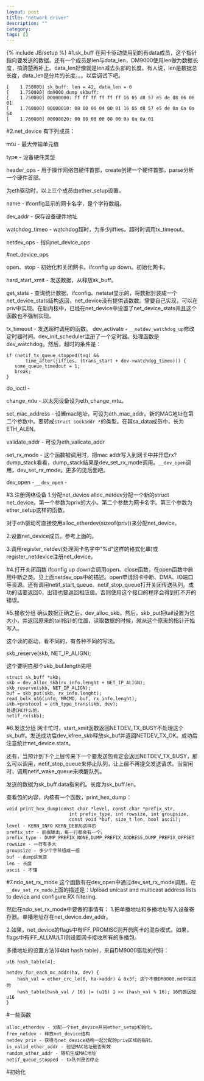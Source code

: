 ```yaml
---
layout: post
title: "network driver"
description: ""
category: 
tags: []
---
```

{% include JB/setup %}
#1.sk_buff
在网卡驱动使用到的有data成员，这个指针指向要发送的数据。还有一个成员是len与data_len，DM9000使用len做为数据长度，搞清楚再补上。data_len好像就是len减去头部的长度。有人说，len是数据总长度，data_len是分片的长度。。。以后调试下吧。

    [    1.750000] sk_buff: len = 42, data_len = 0                                  
    [    1.750000] dm9000 dump skbuff:                                              
    [    1.750000] 00000000: ff ff ff ff ff ff 16 05 d8 57 e5 de 08 06 00 01        
    [    1.760000] 00000010: 08 00 06 04 00 01 16 05 d8 57 e5 de 0a 0a 0a 64        
    [    1.760000] 00000020: 00 00 00 00 00 00 0a 0a 0a 01 

#2.net_device
有下列成员：

mtu - 最大传输单元值

type - 设备硬件类型

header_ops - 用于操作网络包硬件首部，create创建一个硬件首部，parse分析一个硬件首部。

为eth驱动时，以上三个成员由ether_setup设置。

name - ifconfig显示的网卡名字，是个字符数组。

dev_addr - 保存设备硬件地址

watchdog_timeo - watchdog超时，为多少jiffies。超时时调用tx_timeout。

netdev_ops - 指向net_device_ops

#net_device_ops

open、stop - 初始化和关闭网卡。ifconfig up down。初始化网卡。

hard_start_xmit - 发送数据，从释放sk_buff。

get_stats - 查询统计数据，ifconfig、netstat显示的，将数据封装成一个net_device_stats结构返回，net_device没有提供该数数。需要自己实现，可以在priv中实现。在新内核中，已经在net_device中设置了net_device_stats并且这个函数也不强制实现。

tx_timeout - 发送超时调用的函数。 dev_activate - `__netdev_watchdog_up`修改定时器时间。dev_init_scheduler注册了一个定时器。处理函数是dev_watchdog。然后，超时的条件是：

    if (netif_tx_queue_stopped(txq) &&
           time_after(jiffies, (trans_start + dev->watchdog_timeo))) {
       some_queue_timedout = 1;
       break;
    }

do_ioctl - 

change_mtu - 以太网设备设为eth_change_mtu。

set_mac_address - 设置mac地址，可设为eth_mac_addr。新的MAC地址在第二个参数中。要转成`struct sockaddr *`的类型。在其sa_data成员中，长为ETH_ALEN。

validate_addr - 可设为eth_valicate_addr

set_rx_mode - 这个函数被调用时，把mac addr写入到网卡中并开启rx? dump_stack看看，dump_stack结果是dev_set_rx_mode调用。`__dev_open`调用，dev_set_rx_mode。更多的见后面吧。

dev_open - `__dev_open` - 

#3.注册网络设备
1.分配net_device
alloc_netdev分配一个新的struct net_device。第一个参数为priv的大小。第二个参数为网卡名字。第三个参数为ether_setup这样的函数。

对于eth驱动可直接使用alloc_etherdev(sizeof(priv))来分配net_device。

2.设置net_device成员。参考上面的。

3.调用register_netdev(处理网卡名字中"%d"这样的格式化串)或register_netdevice注册net_device。

#4.打开关闭函数
ifconfig up down会调用open、close函数，在open函数中启用中断之类。见上面netdev_ops中的描述。open申请网卡中断、DMA、IO端口等资源。还有调用netif_start_queue、netif_stop_queue打开关闭传送队列。成功的话要返回0，出错也要返回相应值。否则使用这个接口的程序会得到打不开的错误。

#5.接收分组
确认数据正确之后，dev_alloc_skb。然后，skb_put把tail设置为包大小，并返回原来的tail指针的位置，读取数据的时候，就从这个原来的指针开始写入。

这个读的驱动，看不同的，有各种不同的写法。

skb_reserve(skb, NET_IP_ALIGN);

这个要明白那个skb_buf.length先吧

    struct sk_buff *skb;
    skb = dev_alloc_skb(rx_info.lenght + NET_IP_ALIGN);
    skb_reserve(skb, NET_IP_ALIGN);
    buf = skb_put(skb, rx_info.lenght);
    read_bulk_u16(info, MRCMD, buf, rx_info.lenght);
    skb->protocol = eth_type_trans(skb, dev);
    处理CRC什么的。
    netif_rx(skb);

#6.发送分组
网卡忙时，start_xmit函数返回NETDEV_TX_BUSY不处理这个sk_buff。发送成功后dev_kfree_skb释放sk_buf并返回NETDEV_TX_OK。成功后注意统计net_device.stats。

还有，当预计到下个上层传来下一个要发送包肯定会返回NETDEV_TX_BUSY，那么可以调用，netif_stop_queue来停止队列，让上层不再提交发送请求。当空闲时，调用netif_wake_queue来唤醒队列。

发送的数据为sk_buff.data指向的。长度为sk_buff.len。

查看包的内容，内核有一个函数，print_hex_dump：

    void print_hex_dump(const char *level, const char *prefix_str,
                           int prefix_type, int rowsize, int groupsize,
                           const void *buf, size_t len, bool ascii);
    level - KERN_INFO KERN_DEBUG这样的
    prefix_str - 前缀输出，每一行都会有一个。
    prefix_type - DUMP_PREFIX_NONE,DUMP_PREFIX_ADDRESS,DUMP_PREFIX_OFFSET
    rowsize - 一行有多大
    groupsize - 多少个字节组成一组
    buf - dump这玩意
    len - 长度
    ascii - 不懂

#7.ndo_set_rx_mode
这个函数有在dev_open中通过dev_set_rx_mode调用。在`__dev_set_rx_mode`上面的描述是：Upload unicast and multicast address lists to device and configure RX filtering.

然后在ndo_set_rx_mode中要做的事情有：
1.把单播地址和多播地址写入设备寄存器。单播地址存在net_device.dev_addr。

2.如果，net_device的flags中有IFF_PROMISC则开启网卡的混杂模式。如果，flags中有IFF_ALLMULTI则设置网卡接收所有的多播包。

多播地址的设置方法(64bit hash table)，来自DM9000驱动的代码：

    u16 hash_table[4];
    
    netdev_for_each_mc_addr(ha, dev) {
        hash_val = ether_crc_le(6, ha->addr) & 0x3f; 这个不像DM9000.md中描述的
        hash_table[hash_val / 16] |= (u16) 1 << (hash_val % 16); 16的原因是u16
    }


#一些函数

    alloc_etherdev - 分配一个net_device并用ether_setup初始化。
    free_netdev - 释放net_device结构
    netdev_priv - 获得与net_device结构一起分配的priv区域的指针。
    is_valid_ether_addr - 验证MAC地址是否有效
    random_ether_addr - 随机生成MAC地址
    netif_queue_stopped - tx队列是否停止

#初始化

